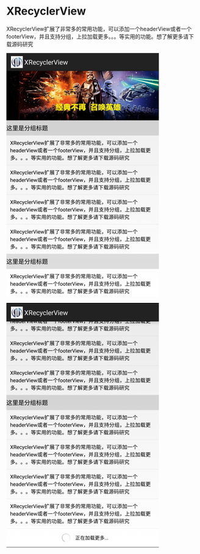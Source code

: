 # XRecyclerView
XRecyclerView扩展了非常多的常用功能，可以添加一个headerView或者一个footerView，并且支持分组，上拉加载更多。。。等实用的功能。想了解更多请下载源码研究

![icon1](https://github.com/wbz360/XRecyclerView/blob/master/img/1.png)

![icon2](https://github.com/wbz360/XRecyclerView/blob/master/img/2.png)
